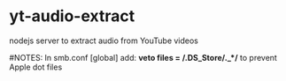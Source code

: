 # yt-audio-extract
nodejs server to extract audio from YouTube videos

#NOTES:
In smb.conf [global] add: __veto files = /.DS_Store/._*/__ to prevent Apple dot files

